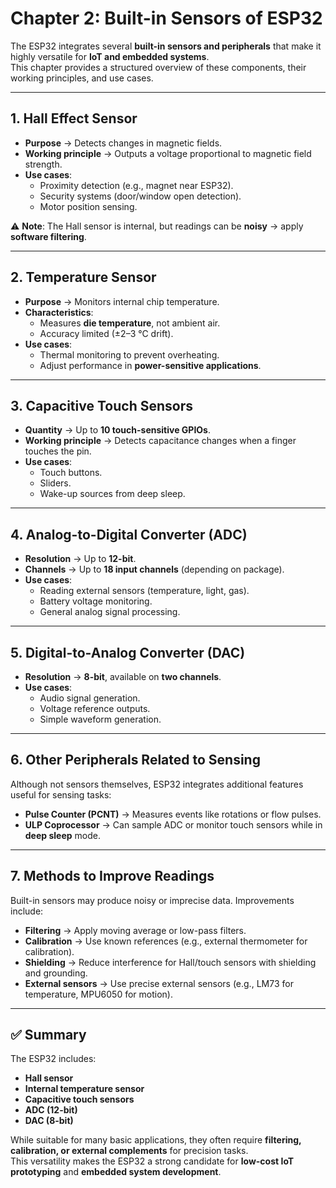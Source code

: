 # Chapter 2: Built-in Sensors of ESP32

The ESP32 integrates several **built-in sensors and peripherals** that make it highly versatile for **IoT and embedded systems**.  
This chapter provides a structured overview of these components, their working principles, and use cases.

---

## 1. Hall Effect Sensor
- **Purpose** → Detects changes in magnetic fields.  
- **Working principle** → Outputs a voltage proportional to magnetic field strength.  
- **Use cases**:
  - Proximity detection (e.g., magnet near ESP32).  
  - Security systems (door/window open detection).  
  - Motor position sensing.  

⚠️ **Note**: The Hall sensor is internal, but readings can be **noisy** → apply **software filtering**.  

---

## 2. Temperature Sensor
- **Purpose** → Monitors internal chip temperature.  
- **Characteristics**:
  - Measures **die temperature**, not ambient air.  
  - Accuracy limited (±2–3 °C drift).  
- **Use cases**:
  - Thermal monitoring to prevent overheating.  
  - Adjust performance in **power-sensitive applications**.  

---

## 3. Capacitive Touch Sensors
- **Quantity** → Up to **10 touch-sensitive GPIOs**.  
- **Working principle** → Detects capacitance changes when a finger touches the pin.  
- **Use cases**:
  - Touch buttons.  
  - Sliders.  
  - Wake-up sources from deep sleep.  

---

## 4. Analog-to-Digital Converter (ADC)
- **Resolution** → Up to **12-bit**.  
- **Channels** → Up to **18 input channels** (depending on package).  
- **Use cases**:
  - Reading external sensors (temperature, light, gas).  
  - Battery voltage monitoring.  
  - General analog signal processing.  

---

## 5. Digital-to-Analog Converter (DAC)
- **Resolution** → **8-bit**, available on **two channels**.  
- **Use cases**:
  - Audio signal generation.  
  - Voltage reference outputs.  
  - Simple waveform generation.  

---

## 6. Other Peripherals Related to Sensing
Although not sensors themselves, ESP32 integrates additional features useful for sensing tasks:  
- **Pulse Counter (PCNT)** → Measures events like rotations or flow pulses.  
- **ULP Coprocessor** → Can sample ADC or monitor touch sensors while in **deep sleep** mode.  

---

## 7. Methods to Improve Readings
Built-in sensors may produce noisy or imprecise data. Improvements include:  
- **Filtering** → Apply moving average or low-pass filters.  
- **Calibration** → Use known references (e.g., external thermometer for calibration).  
- **Shielding** → Reduce interference for Hall/touch sensors with shielding and grounding.  
- **External sensors** → Use precise external sensors (e.g., LM73 for temperature, MPU6050 for motion).  

---

## ✅ Summary
The ESP32 includes:  
- **Hall sensor**  
- **Internal temperature sensor**  
- **Capacitive touch sensors**  
- **ADC (12-bit)**  
- **DAC (8-bit)**  

While suitable for many basic applications, they often require **filtering, calibration, or external complements** for precision tasks.  
This versatility makes the ESP32 a strong candidate for **low-cost IoT prototyping** and **embedded system development**.

